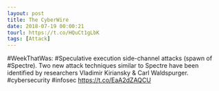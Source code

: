 ```yaml
---
layout: post
title: The CyberWire
date: 2018-07-19 00:00:21
tourl: https://t.co/HQuCt1gLbK
tags: [Attack]
---
```

#WeekThatWas: #Speculative execution side-channel attacks (spawn of #Spectre). Two new attack techniques similar to Spectre have been identified by researchers Vladimir Kiriansky &amp; Carl Waldspurger. #cybersecurity #infosec https://t.co/EaA2dZAQCU